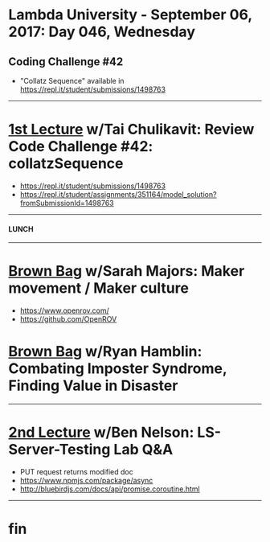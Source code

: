 # Lambda University - September 06, 2017: Day 046, Wednesday
## Coding Challenge #42
- "Collatz Sequence" available in https://repl.it/student/submissions/1498763
***
# [1st Lecture](https://youtu.be/aW-KYfWrsMk) w/Tai Chulikavit: Review Code Challenge #42: collatzSequence
- https://repl.it/student/submissions/1498763
- https://repl.it/student/assignments/351164/model_solution?fromSubmissionId=1498763

***
#### LUNCH
***
# [Brown Bag](https://youtu.be/cxOKFIt8yXU) w/Sarah Majors: Maker movement / Maker culture
- https://www.openrov.com/
- https://github.com/OpenROV

# [Brown Bag](https://youtu.be/eM52fBUp4II) w/Ryan Hamblin: Combating Imposter Syndrome, Finding Value in Disaster

***
# [2nd Lecture](VIDEO_RECORDED_NOT_POSTED) w/Ben Nelson: LS-Server-Testing Lab Q&A
- PUT request returns modified doc
- https://www.npmjs.com/package/async
- http://bluebirdjs.com/docs/api/promise.coroutine.html

***
# fin
